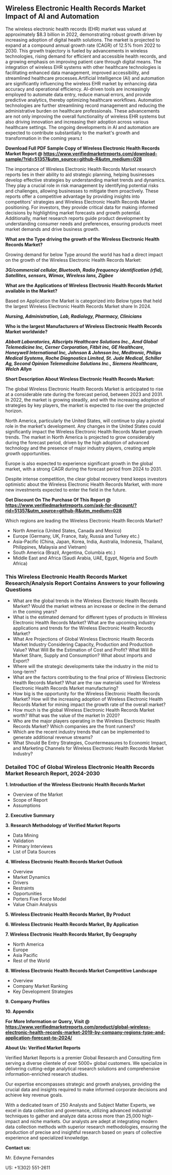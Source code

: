 <h2>Wireless Electronic Health Records Market Impact of AI and Automation</h2>The wireless electronic health records (EHR) market was valued at approximately $8.3 billion in 2022, demonstrating robust growth driven by increasing adoption of digital health solutions. The market is projected to expand at a compound annual growth rate (CAGR) of 12.5% from 2022 to 2030. This growth trajectory is fueled by advancements in wireless technologies, rising demand for efficient and accessible health records, and a growing emphasis on improving patient care through digital means. The integration of wireless EHR systems with other healthcare technologies is facilitating enhanced data management, improved accessibility, and streamlined healthcare processes.Artificial Intelligence (AI) and automation are significantly influencing the wireless EHR market by enhancing data accuracy and operational efficiency. AI-driven tools are increasingly employed to automate data entry, reduce manual errors, and provide predictive analytics, thereby optimizing healthcare workflows. Automation technologies are further streamlining record management and reducing the administrative burden on healthcare professionals. These advancements are not only improving the overall functionality of wireless EHR systems but also driving innovation and increasing their adoption across various healthcare settings. The ongoing developments in AI and automation are expected to contribute substantially to the market's growth and transformation in the coming years.t</p><p id="" class=""><strong>Download Full PDF Sample Copy of Wireless Electronic Health Records Market Report @ <a href="https://www.verifiedmarketreports.com/download-sample/?rid=51357&utm_source=github-R&utm_medium=028" target="_blank">https://www.verifiedmarketreports.com/download-sample/?rid=51357&utm_source=github-R&utm_medium=028</a></strong></p><p>The importance of&nbsp;Wireless Electronic Health Records Market research reports lies in their ability to aid strategic planning, helping businesses develop effective strategies by understanding market trends and dynamics. They play a crucial role in risk management by identifying potential risks and challenges, allowing businesses to mitigate them proactively. These reports offer a competitive advantage by providing insights into competitors' strategies and Wireless Electronic Health Records Market positioning. For investors, they provide critical data for making informed decisions by highlighting market forecasts and growth potential. Additionally, market research reports guide product development by understanding consumer needs and preferences, ensuring products meet market demands and drive business growth.</p><p><strong>What are the&nbsp;Type driving the growth of the Wireless Electronic Health Records Market?</strong></p><p id="" class="">Growing demand for below Type around the world has had a direct impact on the growth of the Wireless Electronic Health Records Market:</p><em><strong>3G/commercial cellular, Bluetooth, Radio frequency identification (rfid), Satellites, sensors, Wimax, Wireless lans, Zigbee</strong></em></p><strong>What are the&nbsp;Applications&nbsp;of Wireless Electronic Health Records Market available in the Market?</strong></p><p id="" class="">Based on Application the Market is categorized into Below types that held the largest Wireless Electronic Health Records Market share In 2024.</p><em><strong>Nursing, Administration, Lab, Radiology, Pharmacy, Clinicians</strong></em></p><strong>Who is the largest Manufacturers of Wireless Electronic Health Records Market worldwide?</strong></p><p><em><strong>Abbott Laboratories, Allscripts Healthcare Solutions Inc., Amd Global Telemedicine Inc, Cerner Corporation, Fitbit inc, GE Healthcare, Honeywell International Inc, Johnson & Johnson Inc, Medtronic, Philips Medical Systems, Roche Diagnostics Limited, St. Jude Medical, Schiller Ag, Second Opinion Telemedicine Solutions Inc., Siemens Healthcare, Welch Allyn</strong></em></p><p id="" class=""><strong>Short Description About Wireless Electronic Health Records Market:</strong></p><p>The global Wireless Electronic Health Records Market is anticipated to rise at a considerable rate during the forecast period, between 2023 and 2031. In 2022, the market is growing steadily, and with the increasing adoption of strategies by key players, the market is expected to rise over the projected horizon.</p><p>North America, particularly the United States, will continue to play a pivotal role in the market's development. Any changes in the United States could significantly impact the Wireless Electronic Health Records Market growth trends. The market in North America is projected to grow considerably during the forecast period, driven by the high adoption of advanced technology and the presence of major industry players, creating ample growth opportunities.</p><p>Europe is also expected to experience significant growth in the global market, with a strong CAGR during the forecast period from 2024 to 2031.</p><p>Despite intense competition, the clear global recovery trend keeps investors optimistic about the Wireless Electronic Health Records Market, with more new investments expected to enter the field in the future.</p><p id="" class=""><strong>Get Discount On The Purchase Of This Report @ <a href="https://www.verifiedmarketreports.com/ask-for-discount/?rid=51357&utm_source=github-R&utm_medium=028" target="_blank">https://www.verifiedmarketreports.com/ask-for-discount/?rid=51357&utm_source=github-R&utm_medium=028</a></strong></p>Which regions are leading the Wireless Electronic Health Records Market?</p><ul><li>North America (United States, Canada and Mexico)</li><li>Europe (Germany, UK, France, Italy, Russia and Turkey etc.)</li><li>Asia-Pacific (China, Japan, Korea, India, Australia, Indonesia, Thailand, Philippines, Malaysia and Vietnam)</li><li>South America (Brazil, Argentina, Columbia etc.)</li><li>Middle East and Africa (Saudi Arabia, UAE, Egypt, Nigeria and South Africa)</li></ul><h3 id="" class="">This Wireless Electronic Health Records Market Research/Analysis Report Contains Answers to your following Questions</h3><ul><li>What are the global trends in the Wireless Electronic Health Records Market? Would the market witness an increase or decline in the demand in the coming years?</li><li>What is the estimated demand for different types of products in Wireless Electronic Health Records Market? What are the upcoming industry applications and trends for the Wireless Electronic Health Records Market?</li><li>What Are Projections of Global Wireless Electronic Health Records Market Industry Considering Capacity, Production and Production Value? What Will Be the Estimation of Cost and Profit? What Will Be Market Share, Supply and Consumption? What about imports and Export?</li><li>Where will the strategic developments take the industry in the mid to long-term?</li><li>What are the factors contributing to the final price of Wireless Electronic Health Records Market? What are the raw materials used for Wireless Electronic Health Records Market manufacturing?</li><li>How big is the opportunity for the Wireless Electronic Health Records Market? How will the increasing adoption of Wireless Electronic Health Records Market for mining impact the growth rate of the overall market?</li><li>How much is the global Wireless Electronic Health Records Market worth? What was the value of the market In 2020?</li><li>Who are the major players operating in the Wireless Electronic Health Records Market? Which companies are the front runners?</li><li>Which are the recent industry trends that can be implemented to generate additional revenue streams?</li><li>What Should Be Entry Strategies, Countermeasures to Economic Impact, and Marketing Channels for Wireless Electronic Health Records Market Industry?</li></ul><h3 id="" class="">Detailed TOC of Global Wireless Electronic Health Records Market Research Report, 2024-2030</h3><p id="" class=""><strong>1. Introduction of the Wireless Electronic Health Records Market</strong></p><ul><li>Overview of the Market</li><li>Scope of Report</li><li>Assumptions</li></ul><p id="" class=""><strong>2. Executive Summary</strong></p><p id="" class=""><strong>3. Research Methodology of Verified Market Reports</strong></p><ul><li>Data Mining</li><li>Validation</li><li>Primary Interviews</li><li>List of Data Sources</li></ul><p id="" class=""><strong>4. Wireless Electronic Health Records Market Outlook</strong></p><ul><li>Overview</li><li>Market Dynamics</li><li>Drivers</li><li>Restraints</li><li>Opportunities</li><li>Porters Five Force Model</li><li>Value Chain Analysis</li></ul><p id="" class=""><strong>5. Wireless Electronic Health Records Market, By Product</strong></p><p id="" class=""><strong>6. Wireless Electronic Health Records Market, By Application</strong></p><p id="" class=""><strong>7. Wireless Electronic Health Records Market, By Geography</strong></p><ul><li>North America</li><li>Europe</li><li>Asia Pacific</li><li>Rest of the World</li></ul><p id="" class=""><strong>8. Wireless Electronic Health Records Market Competitive Landscape</strong></p><ul><li>Overview</li><li>Company Market Ranking</li><li>Key Development Strategies</li></ul><p id="" class=""><strong>9. Company Profiles</strong></p><p id="" class=""><strong>10. Appendix</strong></p><p id="" class=""><strong>For More Information or Query, Visit @ <a href="https://www.verifiedmarketreports.com/product/global-wireless-electronic-health-records-market-2019-by-company-regions-type-and-application-forecast-to-2024/" target="_blank">https://www.verifiedmarketreports.com/product/global-wireless-electronic-health-records-market-2019-by-company-regions-type-and-application-forecast-to-2024/</a></strong></p><p id="" class=""><strong>About Us: Verified Market Reports</strong></p><p id="" class="">Verified Market Reports is a premier Global Research and Consulting firm serving a diverse clientele of over 5000+ global customers. We specialize in delivering cutting-edge analytical research solutions and comprehensive information-enriched research studies.</p><p id="" class="">Our expertise encompasses strategic and growth analyses, providing the crucial data and insights required to make informed corporate decisions and achieve key revenue goals.</p><p id="" class="">With a dedicated team of 250 Analysts and Subject Matter Experts, we excel in data collection and governance, utilizing advanced industrial techniques to gather and analyze data across more than 25,000 high-impact and niche markets. Our analysts are adept at integrating modern data collection methods with superior research methodologies, ensuring the production of precise and insightful research based on years of collective experience and specialized knowledge.</p><p id="" class=""><strong>Contact us:</strong></p><p id="" class="">Mr. Edwyne Fernandes</p><p id="" class="">US: +1(302) 551-2611</p>